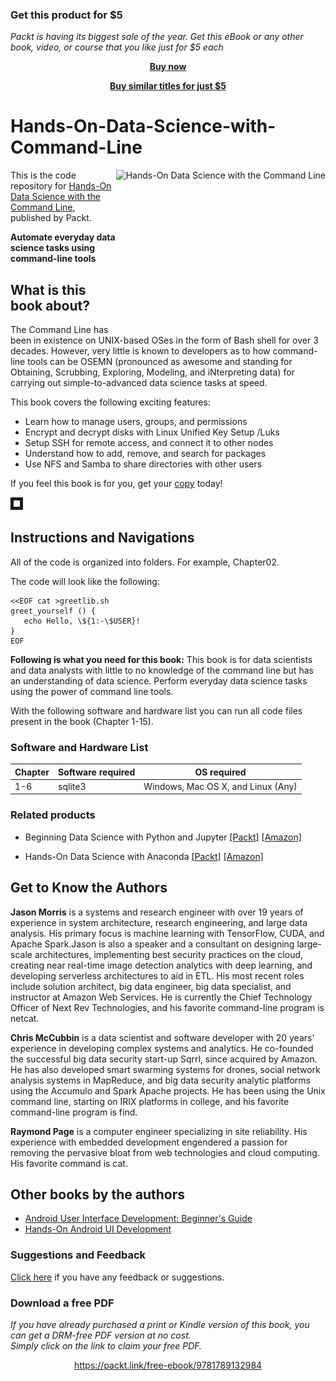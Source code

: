 
### Get this product for $5

<i>Packt is having its biggest sale of the year. Get this eBook or any other book, video, or course that you like just for $5 each</i>


<b><p align='center'>[Buy now](https://packt.link/9781789132984)</p></b>


<b><p align='center'>[Buy similar titles for just $5](https://subscription.packtpub.com/search)</p></b>


# Hands-On-Data-Science-with-Command-Line
<a href="https://www.packtpub.com/big-data-and-business-intelligence/hands-data-science-command-line?utm_source=github&utm_medium=repository&utm_campaign=9781789132984"><img src="https://www.packtpub.com/sites/default/files/cover_B10819.png" alt="Hands-On Data Science with the Command Line" height="256px" align="right"></a>

This is the code repository for [Hands-On Data Science with the Command Line](https://www.packtpub.com/big-data-and-business-intelligence/hands-data-science-command-line?utm_source=github&utm_medium=repository&utm_campaign=9781789132984), published by Packt.

**Automate everyday data science tasks using command-line tools**

## What is this book about?
The Command Line has been in existence on UNIX-based OSes in the form of Bash shell for over 3 decades. However, very little is known to developers as to how command-line tools can be OSEMN (pronounced as awesome and standing for Obtaining, Scrubbing, Exploring, Modeling, and iNterpreting data) for carrying out simple-to-advanced data science tasks at speed.

This book covers the following exciting features:
* Learn how to manage users, groups, and permissions
* Encrypt and decrypt disks with Linux Unified Key Setup /Luks
* Setup SSH for remote access, and connect it to other nodes
* Understand how to add, remove, and search for packages
* Use NFS and Samba to share directories with other users

If you feel this book is for you, get your [copy](https://www.amazon.com/dp/1789132983) today!

<a href="https://www.packtpub.com/?utm_source=github&utm_medium=banner&utm_campaign=GitHubBanner"><img src="https://raw.githubusercontent.com/PacktPublishing/GitHub/master/GitHub.png" 
alt="https://www.packtpub.com/" border="5" /></a>


## Instructions and Navigations
All of the code is organized into folders. For example, Chapter02.

The code will look like the following:
```
<<EOF cat >greetlib.sh
greet_yourself () {
   echo Hello, \${1:-\$USER}!
}
EOF
```

**Following is what you need for this book:**
This book is for data scientists and data analysts with little to no knowledge of the command line but has an understanding of data science. Perform everyday data science tasks using the power of command line tools.

With the following software and hardware list you can run all code files present in the book (Chapter 1-15).

### Software and Hardware List

| Chapter  | Software required                   | OS required                        |
| -------- | ------------------------------------| -----------------------------------|
| 1-6      | sqlite3                             | Windows, Mac OS X, and Linux (Any) |


### Related products <Other books you may enjoy>
* Beginning Data Science with Python and Jupyter [[Packt]](https://www.packtpub.com/big-data-and-business-intelligence/beginning-data-science-python-and-jupyter?utm_source=github&utm_medium=repository&utm_campaign=9781789532029) [[Amazon]](https://www.amazon.com/dp/1789532027)

* Hands-On Data Science with Anaconda [[Packt]](https://www.packtpub.com/big-data-and-business-intelligence/hands-data-science-anaconda?utm_source=github&utm_medium=repository&utm_campaign=9781788831192) [[Amazon]](https://www.amazon.com/dp/1788831195)

## Get to Know the Authors
**Jason Morris**
is a systems and research engineer with over 19 years of experience in system architecture, research engineering, and large data analysis. His primary focus is machine learning with TensorFlow, CUDA, and Apache Spark.Jason is also a speaker and a consultant on designing large-scale architectures, implementing best security practices on the cloud, creating near real-time image detection analytics with deep learning, and developing serverless architectures to aid in ETL. His most recent roles include solution architect, big data engineer, big data specialist, and instructor at Amazon Web Services. He is currently the Chief Technology Officer of Next Rev Technologies, and his favorite command-line program is netcat.

**Chris McCubbin**
is a data scientist and software developer with 20 years' experience in developing complex systems and analytics. He co-founded the successful big data security start-up Sqrrl, since acquired by Amazon. He has also developed smart swarming systems for drones, social network analysis systems in MapReduce, and big data security analytic platforms using the Accumulo and Spark Apache projects. He has been using the Unix command line, starting on IRIX platforms in college, and his favorite command-line program is find.

**Raymond Page**
is a computer engineer specializing in site reliability. His experience with embedded development engendered a passion for removing the pervasive bloat from web technologies and cloud computing. His favorite command is cat.


## Other books by the authors
* [Android User Interface Development: Beginner's Guide](https://www.packtpub.com/application-development/android-user-interface-development-beginners-guide?utm_source=github&utm_medium=repository&utm_campaign=9781849514484)
* [Hands-On Android UI Development](https://www.packtpub.com/application-development/hands-android-ui-development?utm_source=github&utm_medium=repository&utm_campaign=9781788475051)

### Suggestions and Feedback
[Click here](https://docs.google.com/forms/d/e/1FAIpQLSdy7dATC6QmEL81FIUuymZ0Wy9vH1jHkvpY57OiMeKGqib_Ow/viewform) if you have any feedback or suggestions.
### Download a free PDF

 <i>If you have already purchased a print or Kindle version of this book, you can get a DRM-free PDF version at no cost.<br>Simply click on the link to claim your free PDF.</i>
<p align="center"> <a href="https://packt.link/free-ebook/9781789132984">https://packt.link/free-ebook/9781789132984 </a> </p>